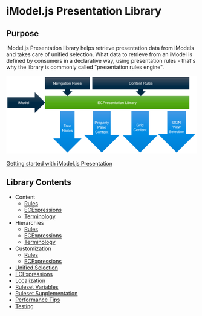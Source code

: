 # iModel.js Presentation Library

## Purpose

iModel.js Presentation library helps retrieve presentation data from iModels and
takes care of unified selection. What data to retrieve from an iModel is
defined by consumers in a declarative way, using presentation rules - that's
why the library is commonly called "presentation rules engine".

![library purpose](./library.png "Purpose of the library")

[Getting started with iModel.js Presentation](./Setup.md)

## Library Contents

- Content
  - [Rules](./Content/index.md)
  - [ECExpressions](./Content/ECExpressions.md)
  - [Terminology](./Content/Terminology.md)
- Hierarchies
  - [Rules](./Hierarchies/index.md)
  - [ECExpressions](./Hierarchies/ECExpressions.md)
  - [Terminology](./Hierarchies/Terminology.md)
- Customization
  - [Rules](./Customization/index.md)
  - [ECExpressions](./Customization/ECExpressions.md)
- [Unified Selection](./unified-selection/index.md)
- [ECExpressions](./ECExpressions.md)
- [Localization](./Localization.md)
- [Ruleset Variables](./RulesetVariables.md)
- [Ruleset Supplementation](./RulesetSupplementation.md)
- [Performance Tips](./Performance.md)
- [Testing](./Testing.md)
